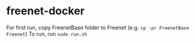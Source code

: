 # freenet-docker
For first run, copy FreenetBase folder to Freenet (e.g. `cp -pr FreenetBase Freenet`)
To run, run `sudo run.sh`
